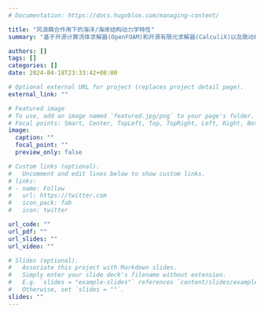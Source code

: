 ```yaml
---
# Documentation: https://docs.hugoblox.com/managing-content/

title: "风浪耦合作用下的海洋/海岸结构动力学特性"
summary: "基于开源计算流体求解器(OpenFOAM)和开源有限元求解器(CalculiX)以及致动线方法，开发了用于数据交互的适配器以及单向流固耦合求解器，可以高效实现一维结构单元与三维流体单元的耦合计算，可用于计算梁单元结构在流场中的力学响应。研究了海岸及海上结构在风浪作用下的力学特性，分析了陆上风电场以及海上固定式风电机组在风/浪作用下的力学特性以及高压输电系统在台风下的抗风性能。"

authors: []
tags: []
categories: []
date: 2024-04-18T23:33:42+08:00

# Optional external URL for project (replaces project detail page).
external_link: ""

# Featured image
# To use, add an image named `featured.jpg/png` to your page's folder.
# Focal points: Smart, Center, TopLeft, Top, TopRight, Left, Right, BottomLeft, Bottom, BottomRight.
image:
  caption: ""
  focal_point: ""
  preview_only: false

# Custom links (optional).
#   Uncomment and edit lines below to show custom links.
# links:
# - name: Follow
#   url: https://twitter.com
#   icon_pack: fab
#   icon: twitter

url_code: ""
url_pdf: ""
url_slides: ""
url_video: ""

# Slides (optional).
#   Associate this project with Markdown slides.
#   Simply enter your slide deck's filename without extension.
#   E.g. `slides = "example-slides"` references `content/slides/example-slides.md`.
#   Otherwise, set `slides = ""`.
slides: ""
---
```

